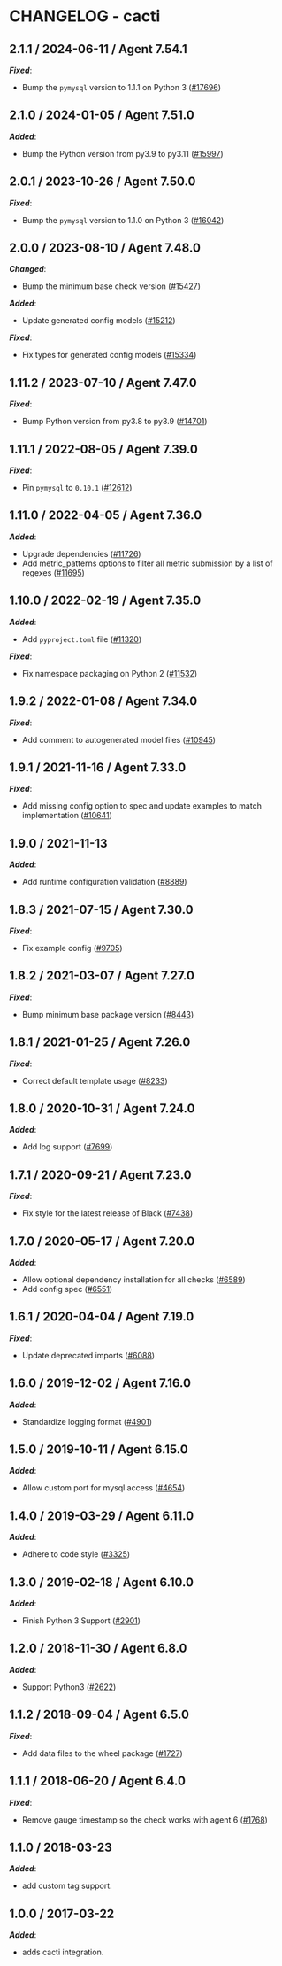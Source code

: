 # CHANGELOG - cacti

<!-- towncrier release notes start -->

## 2.1.1 / 2024-06-11 / Agent 7.54.1

***Fixed***:

* Bump the `pymysql` version to 1.1.1 on Python 3 ([#17696](https://github.com/DataDog/integrations-core/pull/17696))

## 2.1.0 / 2024-01-05 / Agent 7.51.0

***Added***:

* Bump the Python version from py3.9 to py3.11 ([#15997](https://github.com/DataDog/integrations-core/pull/15997))

## 2.0.1 / 2023-10-26 / Agent 7.50.0

***Fixed***:

* Bump the `pymysql` version to 1.1.0 on Python 3 ([#16042](https://github.com/DataDog/integrations-core/pull/16042))

## 2.0.0 / 2023-08-10 / Agent 7.48.0

***Changed***:

* Bump the minimum base check version ([#15427](https://github.com/DataDog/integrations-core/pull/15427))

***Added***:

* Update generated config models ([#15212](https://github.com/DataDog/integrations-core/pull/15212))

***Fixed***:

* Fix types for generated config models ([#15334](https://github.com/DataDog/integrations-core/pull/15334))

## 1.11.2 / 2023-07-10 / Agent 7.47.0

***Fixed***:

* Bump Python version from py3.8 to py3.9 ([#14701](https://github.com/DataDog/integrations-core/pull/14701))

## 1.11.1 / 2022-08-05 / Agent 7.39.0

***Fixed***:

* Pin `pymysql` to `0.10.1` ([#12612](https://github.com/DataDog/integrations-core/pull/12612))

## 1.11.0 / 2022-04-05 / Agent 7.36.0

***Added***:

* Upgrade dependencies ([#11726](https://github.com/DataDog/integrations-core/pull/11726))
* Add metric_patterns options to filter all metric submission by a list of regexes ([#11695](https://github.com/DataDog/integrations-core/pull/11695))

## 1.10.0 / 2022-02-19 / Agent 7.35.0

***Added***:

* Add `pyproject.toml` file ([#11320](https://github.com/DataDog/integrations-core/pull/11320))

***Fixed***:

* Fix namespace packaging on Python 2 ([#11532](https://github.com/DataDog/integrations-core/pull/11532))

## 1.9.2 / 2022-01-08 / Agent 7.34.0

***Fixed***:

* Add comment to autogenerated model files ([#10945](https://github.com/DataDog/integrations-core/pull/10945))

## 1.9.1 / 2021-11-16 / Agent 7.33.0

***Fixed***:

* Add missing config option to spec and update examples to match implementation ([#10641](https://github.com/DataDog/integrations-core/pull/10641))

## 1.9.0 / 2021-11-13

***Added***:

* Add runtime configuration validation ([#8889](https://github.com/DataDog/integrations-core/pull/8889))

## 1.8.3 / 2021-07-15 / Agent 7.30.0

***Fixed***:

* Fix example config ([#9705](https://github.com/DataDog/integrations-core/pull/9705))

## 1.8.2 / 2021-03-07 / Agent 7.27.0

***Fixed***:

* Bump minimum base package version ([#8443](https://github.com/DataDog/integrations-core/pull/8443))

## 1.8.1 / 2021-01-25 / Agent 7.26.0

***Fixed***:

* Correct default template usage ([#8233](https://github.com/DataDog/integrations-core/pull/8233))

## 1.8.0 / 2020-10-31 / Agent 7.24.0

***Added***:

* Add log support ([#7699](https://github.com/DataDog/integrations-core/pull/7699))

## 1.7.1 / 2020-09-21 / Agent 7.23.0

***Fixed***:

* Fix style for the latest release of Black ([#7438](https://github.com/DataDog/integrations-core/pull/7438))

## 1.7.0 / 2020-05-17 / Agent 7.20.0

***Added***:

* Allow optional dependency installation for all checks ([#6589](https://github.com/DataDog/integrations-core/pull/6589))
* Add config spec ([#6551](https://github.com/DataDog/integrations-core/pull/6551))

## 1.6.1 / 2020-04-04 / Agent 7.19.0

***Fixed***:

* Update deprecated imports ([#6088](https://github.com/DataDog/integrations-core/pull/6088))

## 1.6.0 / 2019-12-02 / Agent 7.16.0

***Added***:

* Standardize logging format ([#4901](https://github.com/DataDog/integrations-core/pull/4901))

## 1.5.0 / 2019-10-11 / Agent 6.15.0

***Added***:

* Allow custom port for mysql access ([#4654](https://github.com/DataDog/integrations-core/pull/4654))

## 1.4.0 / 2019-03-29 / Agent 6.11.0

***Added***:

* Adhere to code style ([#3325](https://github.com/DataDog/integrations-core/pull/3325))

## 1.3.0 / 2019-02-18 / Agent 6.10.0

***Added***:

* Finish Python 3 Support ([#2901](https://github.com/DataDog/integrations-core/pull/2901))

## 1.2.0 / 2018-11-30 / Agent 6.8.0

***Added***:

* Support Python3 ([#2622][1])

## 1.1.2 / 2018-09-04 / Agent 6.5.0

***Fixed***:

* Add data files to the wheel package ([#1727][2])

## 1.1.1 / 2018-06-20 / Agent 6.4.0

***Fixed***:

* Remove gauge timestamp so the check works with agent 6 ([#1768][3])

## 1.1.0 / 2018-03-23

***Added***:

* add custom tag support.

## 1.0.0 / 2017-03-22

***Added***:

* adds cacti integration.

[1]: https://github.com/DataDog/integrations-core/pull/2622
[2]: https://github.com/DataDog/integrations-core/pull/1727
[3]: https://github.com/DataDog/integrations-core/pull/1768
